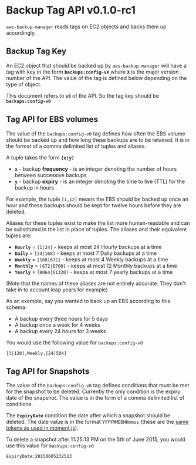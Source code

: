 # Backup Tag API v0.1.0-rc1

`aws-backup-manager` reads tags on EC2 objects and backs them up accordingly.

## Backup Tag Key

An EC2 object that should be backed up by `aws-backup-manager` will have a tag with key in the form **`backups:config-vX`** where **`X`** is the major version number of the API. The value of the tag is defined below depending on the type of object.

This document refers to **`v0`** of the API. So the tag key should be **`backups:config-v0`**

## Tag API for EBS volumes

The value of the `backups:config-v0` tag defines how often the EBS volume should be backed up and how long these backups are to be retained. It is in the format of a comma delimited list of tuples and aliases.

A tuple takes the form **`[x|y]`**

* **`x`** - backup **frequency** - is an integer denoting the number of hours between successive backups
* **`y`** - backup **expiry** - is an integer denoting the time to live (TTL) for the backup in hours

For example, the tuple `[1,12]` means the EBS should be backed up once an hour and these backups should be kept for twelve hours before they are deleted.

Aliases for these tuples exist to make the list more human-readable and can be substituted in the list in place of tuples. The aliases and their equivalent tuples are:

* **`Hourly`** = `[1|24]` - keeps at most 24 Hourly backups at a time
* **`Daily`** = `[24|168]` - keeps at most 7 Daily backups at a time
* **`Weekly`** = `[168|672]` - keeps at most 4 Weekly backups at a time
* **`Monthly`** = `[672|8760]` - keeps at most 12 Monthly backups at a time
* **`Yearly`** = `[8064|61320]` - keeps at most 7 yearly backups at a time

(Note that the names of these aliases are not entirely accurate. They don't take in to account leap years for example)

As an example, say you wanted to back up an EBS according to this schema:

* A backup every three hours for 5 days
* A backup once a week for 4 weeks
* A backup every 24 hours for 3 weeks

You would use the following value for `backups:config-v0`
```
[3|120],Weekly,[24|504]
```

## Tag API for Snapshots

The value of the `backups:config-v0` tag defines conditions that must be met for the snapshot to be deleted. Currently the only condition is the expiry date of the snapshot. The value is in the form of a comma delimited list of conditions.

The **`ExpiryDate`** condition the date after which a snapshot should be deleted. The date value is in the format `YYYYMMDDHHmmss` (these are the [same tokens as used in moment.js](http://momentjs.com/docs/#/parsing/string-format/)).

To delete a snapshot after 11:25:13 PM on the 5th of June 2015, you would use this value for `backups:config-v0`
```
ExpiryDate:20150605232513
```
